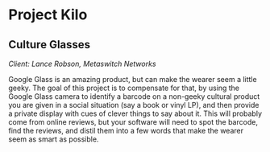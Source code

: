 Project Kilo
============

Culture Glasses
---------------

*Client: Lance Robson, Metaswitch Networks*

Google Glass is an amazing product, but can make the wearer seem a
little geeky. The goal of this project is to compensate for that, by using
the Google Glass camera to identify a barcode on a non-geeky cultural
product you are given in a social situation (say a book or vinyl LP), and
then provide a private display with cues of clever things to say about it.
This will probably come from online reviews, but your software will
need to spot the barcode, find the reviews, and distil them into a few
words that make the wearer seem as smart as possible. 

